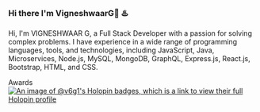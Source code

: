 ### Hi there I'm VigneshwaarG👋 ♨️


Hi, I'm VIGNESHWAAR G, a Full Stack Developer with a passion for solving complex problems. I have experience in a wide range of programming languages, tools, and technologies, including JavaScript, Java, Microservices, Node.js, MySQL, MongoDB, GraphQL, Express.js, React.js, Bootstrap, HTML, and CSS.


Awards
[![An image of @v6g1's Holopin badges, which is a link to view their full Holopin profile](https://holopin.me/v6g1)](https://holopin.io/@v6g1)


<!--
**V6g1/V6g1** is a ✨ _special_ ✨ repository because its `README.md` (this file) appears on your GitHub profile.

Here are some ideas to get you started:
[![Holopin Badge Board](https://holopin.io/badge-board/V6g1)](https://holopin.io/V6g1)
- 🔭 I’m currently working on ...
- 🌱 I’m currently learning ...
- 👯 I’m looking to collaborate on ...
- 🤔 I’m looking for help with ...
- 💬 Ask me about ...
- 📫 How to reach me: ...
- 😄 Pronouns: ...
- ⚡ Fun fact: ...
-->
